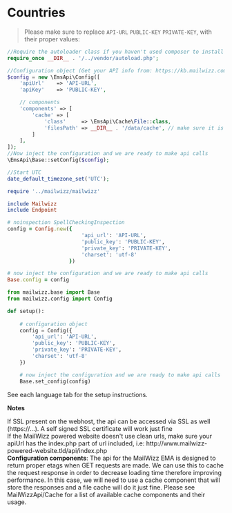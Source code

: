 # Countries
 
> Please make sure to replace `API-URL` `PUBLIC-KEY` `PRIVATE-KEY`, with their proper values:

```php
//Require the autoloader class if you haven't used composer to install the package
require_once __DIR__ . '/../vendor/autoload.php';

//Configuration object (Get your API info from: https://kb.mailwizz.com/articles/find-api-info/) :
$config = new \EmsApi\Config([
    'apiUrl'    => 'API-URL',
    'apiKey'    => 'PUBLIC-KEY',

    // components
    'components' => [
        'cache' => [
            'class'     => \EmsApi\Cache\File::class,
            'filesPath' => __DIR__ . '/data/cache', // make sure it is writable by webserver
        ]
    ],
]);
//Now inject the configuration and we are ready to make api calls
\EmsApi\Base::setConfig($config);

//Start UTC
date_default_timezone_set('UTC');
```

```ruby
require '../mailwizz/mailwizz'

include Mailwizz
include Endpoint

# noinspection SpellCheckingInspection
config = Config.new({
                        'api_url': 'API-URL',
                        'public_key': 'PUBLIC-KEY',
                        'private_key': 'PRIVATE-KEY',
                        'charset': 'utf-8'
                    })

# now inject the configuration and we are ready to make api calls
Base.config = config
```

```python
from mailwizz.base import Base
from mailwizz.config import Config

def setup():
  
    # configuration object
    config = Config({
        'api_url': 'API-URL',
        'public_key': 'PUBLIC-KEY',
        'private_key': 'PRIVATE-KEY',
        'charset': 'utf-8'
    })

    # now inject the configuration and we are ready to make api calls
    Base.set_config(config)
```
See each language tab for the setup instructions.

**Notes**
<aside class="notice">
If SSL present on the webhost, the api can be accessed via SSL as well (https://...). A self signed SSL certificate will work just fine
</aside>

<aside class="notice">
If the MailWizz powered website doesn't use clean urls, make sure your apiUrl has the index.php part of url included, i.e: http://www.mailwizz-powered-website.tld/api/index.php
</aside>

<aside class="notice">
<b>Configuration components</b>: The api for the MailWizz EMA is designed to return proper etags when GET requests are made. We can use this to cache the request response in order to decrease loading time therefore improving performance. In this case, we will need to use a cache component that will store the responses and a file cache will do it just fine. Please see MailWizzApi/Cache for a list of available cache components and their usage.
</aside>
